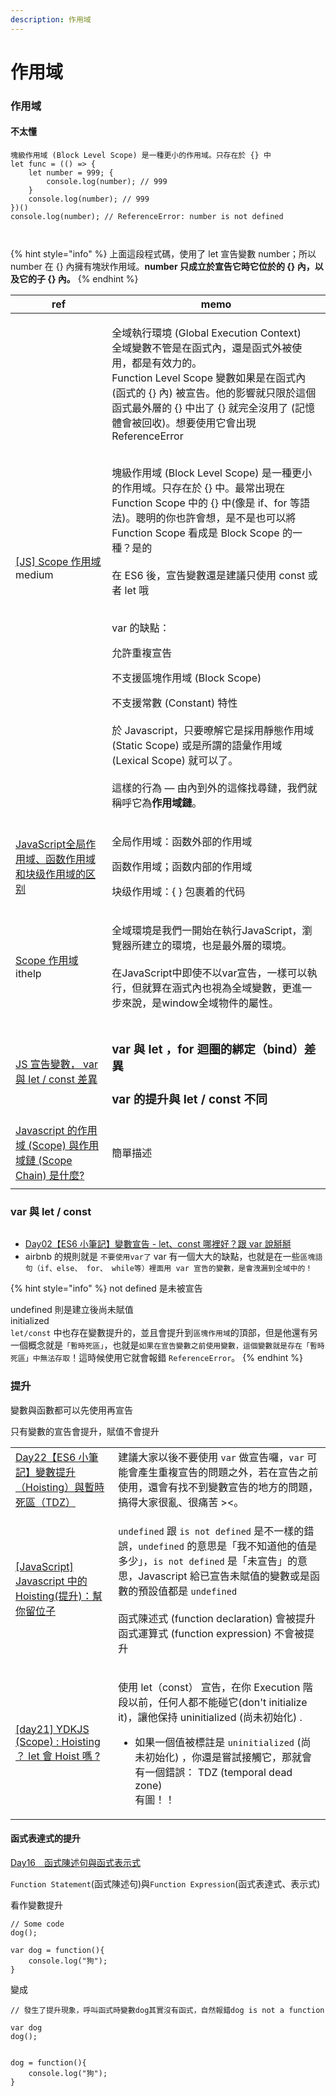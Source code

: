 ```yaml
---
description: 作用域
---
```


# 作用域

####

### 作用域

#### 不太懂

```
塊級作用域 (Block Level Scope) 是一種更小的作用域。只存在於 {} 中
let func = (() => {
    let number = 999; {
        console.log(number); // 999
    }
    console.log(number); // 999
})()
console.log(number); // ReferenceError: number is not defined



```

{% hint style="info" %}
上面這段程式碼，使用了 let 宣告變數 number；所以 number 在 {} 內擁有塊狀作用域。**number 只成立於宣告它時它位於的 {} 內，以及它的子 {} 內。**
{% endhint %}



| ref                                                                                                                                              | memo                                                                                                                                                                                                                                                                                                                                                                                                                                                                                                                                                                                                                                           |
| ------------------------------------------------------------------------------------------------------------------------------------------------ | ---------------------------------------------------------------------------------------------------------------------------------------------------------------------------------------------------------------------------------------------------------------------------------------------------------------------------------------------------------------------------------------------------------------------------------------------------------------------------------------------------------------------------------------------------------------------------------------------------------------------------------------------- |
| [\[JS\] Scope 作用域](https://medium.com/take-a-day-off/js-scope-%E4%BD%9C%E7%94%A8%E5%9F%9F-ee536640963b) medium                                   | <p>全域執行環境 (Global Execution Context)<br>全域變數不管是在函式內，還是函式外被使用，都是有效力的。<br>Function Level Scope 變數如果是在函式內 (函式的 {} 內) 被宣告。他的影響就只限於這個函式最外層的 {} 中出了 {} 就完全沒用了 (記憶體會被回收)。想要使用它會出現 ReferenceError</p><p></p><p><br>塊級作用域 (Block Level Scope) 是一種更小的作用域。只存在於 {} 中。最常出現在 Function Scope 中的 {} 中(像是 if、for 等語法)。聰明的你也許會想，是不是也可以將 Function Scope 看成是 Block Scope 的一種？是的<br><br>在 ES6 後，宣告變數還是建議只使用 const 或者 let 哦<br><br></p><p>var 的缺點：</p><p>允許重複宣告</p><p>不支援區塊作用域 (Block Scope)</p><p>不支援常數 (Constant) 特性<br><br>於 Javascript，只要暸解它是採用靜態作用域 (Static Scope) 或是所謂的語彙作用域 (Lexical Scope) 就可以了。<br><br>這樣的行為 — 由內到外的這條找尋鏈，我們就稱呼它為<strong>作用域鏈</strong>。</p> |
| [JavaScript全局作用域、函数作用域和块级作用域的区别](https://blog.csdn.net/m0\_46846526/article/details/118071919)                                                   | <p>全局作用域：函数外部的作用域</p><p>函数作用域；函数内部的作用域</p><p>块级作用域：{ } 包裹着的代码</p>                                                                                                                                                                                                                                                                                                                                                                                                                                                                                                                                                                              |
| [Scope 作用域](https://ithelp.ithome.com.tw/articles/10206604) ithelp                                                                               | <p>全域環境是我們一開始在執行JavaScript，瀏覽器所建立的環境，也是最外層的環境。<br><br>在JavaScript中即使不以var宣告，一樣可以執行，但就算在涵式內也視為全域變數，更進一步來說，是window全域物件的屬性。</p>                                                                                                                                                                                                                                                                                                                                                                                                                                                                                                                   |
| [JS 宣告變數， var 與 let / const 差異](https://www.programfarmer.com/articles/2020/javascript-var-let-const-for-loop)                                   | <h3>var 與 let ，for 迴圈的綁定（bind）差異</h3><h3>var 的提升與 let / const 不同</h3><p></p>                                                                                                                                                                                                                                                                                                                                                                                                                                                                                                                                                                   |
| [Javascript 的作用域 (Scope) 與作用域鏈 (Scope Chain) 是什麼?](https://www.explainthis.io/zh-hant/interview-guides/javascript/what-is-scope-and-scope-chain) | 簡單描述                                                                                                                                                                                                                                                                                                                                                                                                                                                                                                                                                                                                                                           |
|                                                                                                                                                  |                                                                                                                                                                                                                                                                                                                                                                                                                                                                                                                                                                                                                                                |

### var 與 let / const

<figure><img src="https://miro.medium.com/v2/resize:fit:1400/1*yj0O5G2RRrYK_d9qkEqQQg.png" alt=""><figcaption></figcaption></figure>

* [Day02【ES6 小筆記】變數宣告 - let、const 哪裡好？跟 var 說掰掰](https://ithelp.ithome.com.tw/articles/10213188)
* &#x20;airbnb 的規則就是 `不要使用var了` var 有一個大大的缺點，也就是在一些`區塊語句（if、else、 for、 while等）裡面用 var 宣告的變數，是會洩漏到全域中的！`

{% hint style="info" %}
not defined 是未被宣告&#x20;

undefined 則是建立後尚未賦值\
initialized \
`let/const` 中也存在變數提升的，並且會提升到`區塊作用域`的頂部，但是他還有另一個概念就是`「暫時死區」`，也就是`如果在宣告變數之前使用變數，這個變數就是存在「暫時死區」中無法存取`！這時候使用它就會報錯 `ReferenceError`。
{% endhint %}

### 提升

變數與函數都可以先使用再宣告

只有變數的宣告會提升，賦值不會提升

|                                                                                                                        |                                                                                                                                                                                                                                                                                        |
| ---------------------------------------------------------------------------------------------------------------------- | -------------------------------------------------------------------------------------------------------------------------------------------------------------------------------------------------------------------------------------------------------------------------------------- |
| [Day22【ES6 小筆記】變數提升（Hoisting）與暫時死區（TDZ）](https://ithelp.ithome.com.tw/articles/10219518)                               | 建議大家以後不要使用 `var` 做宣告囉，`var` 可能會產生重複宣告的問題之外，若在宣告之前使用，還會有找不到變數宣告的地方的問題，搞得大家很亂、很痛苦 ><。                                                                                                                                                                                                    |
| [\[JavaScript\] Javascript 中的 Hoisting(提升)：幫你留位子](https://medium.com/itsems-frontend/javascript-hoisting-589488622dd7) | <p><code>undefined</code> 跟 <code>is not defined</code> 是不一樣的錯誤，<code>undefined</code> 的意思是「我不知道他的值是多少」，<code>is not defined</code> 是「未宣告」的意思，Javascript 給已宣告未賦值的變數或是函數的預設值都是 <code>undefined</code><br><br>函式陳述式 (function declaration) 會被提升<br>函式運算式 (function expression) 不會被提升</p> |
| [\[day21\] YDKJS (Scope) : Hoisting ？ let 會 Hoist 嗎 ?](https://ithelp.ithome.com.tw/articles/10225604)                 | <p>使用 let（const） 宣告，在你 Execution 階段以前，任何人都不能碰它(don't initialize it)，讓他保持 uninitialized (尚未初始化) .<br></p><ul><li>如果一個值被標註是 <code>uninitialized</code> (尚未初始化) ，你還是嘗試接觸它，那就會有一個錯誤： TDZ (temporal dead zone)<br>有圖！！</li></ul>                                                            |



#### 函式表達式的提升

[Day16　函式陳述句與函式表示式](https://ithelp.ithome.com.tw/articles/10192146)

`Function Statement`(函式陳述句)與`Function Expression`(函式表達式、表示式)

看作變數提升

```
// Some code
dog();

var dog = function(){
    console.log("狗");
}
```

變成

```
// 發生了提升現象，呼叫函式時變數dog其實沒有函式，自然報錯dog is not a function

var dog
dog();


dog = function(){
    console.log("狗");
}
```
